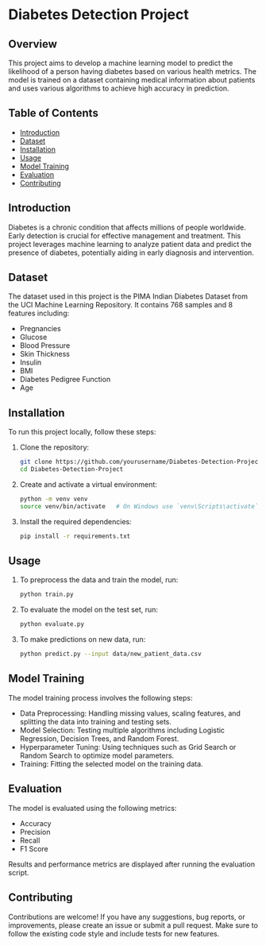 # Diabetes Detection Project

## Overview

This project aims to develop a machine learning model to predict the likelihood of a person having diabetes based on various health metrics. The model is trained on a dataset containing medical information about patients and uses various algorithms to achieve high accuracy in prediction.

## Table of Contents

- [Introduction](#introduction)
- [Dataset](#dataset)
- [Installation](#installation)
- [Usage](#usage)
- [Model Training](#model-training)
- [Evaluation](#evaluation)
- [Contributing](#contributing)

## Introduction

Diabetes is a chronic condition that affects millions of people worldwide. Early detection is crucial for effective management and treatment. This project leverages machine learning to analyze patient data and predict the presence of diabetes, potentially aiding in early diagnosis and intervention.

## Dataset

The dataset used in this project is the PIMA Indian Diabetes Dataset from the UCI Machine Learning Repository. It contains 768 samples and 8 features including:
- Pregnancies
- Glucose
- Blood Pressure
- Skin Thickness
- Insulin
- BMI
- Diabetes Pedigree Function
- Age

## Installation

To run this project locally, follow these steps:

1. Clone the repository:
    ```bash
    git clone https://github.com/yourusername/Diabetes-Detection-Project.git
    cd Diabetes-Detection-Project
    ```

2. Create and activate a virtual environment:
    ```bash
    python -m venv venv
    source venv/bin/activate   # On Windows use `venv\Scripts\activate`
    ```

3. Install the required dependencies:
    ```bash
    pip install -r requirements.txt
    ```

## Usage

1. To preprocess the data and train the model, run:
    ```bash
    python train.py
    ```

2. To evaluate the model on the test set, run:
    ```bash
    python evaluate.py
    ```

3. To make predictions on new data, run:
    ```bash
    python predict.py --input data/new_patient_data.csv
    ```

## Model Training

The model training process involves the following steps:
- Data Preprocessing: Handling missing values, scaling features, and splitting the data into training and testing sets.
- Model Selection: Testing multiple algorithms including Logistic Regression, Decision Trees, and Random Forest.
- Hyperparameter Tuning: Using techniques such as Grid Search or Random Search to optimize model parameters.
- Training: Fitting the selected model on the training data.

## Evaluation

The model is evaluated using the following metrics:
- Accuracy
- Precision
- Recall
- F1 Score

Results and performance metrics are displayed after running the evaluation script.

## Contributing

Contributions are welcome! If you have any suggestions, bug reports, or improvements, please create an issue or submit a pull request. Make sure to follow the existing code style and include tests for new features.

